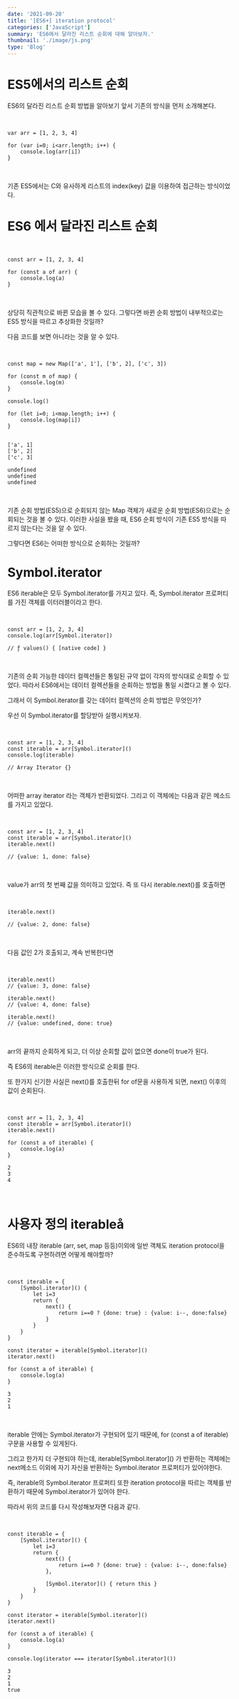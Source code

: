 ```yaml
---
date: '2021-09-20'
title: '[ES6+] iteration protocol'
categories: ['JavaScript']
summary: 'ES6에서 달라진 리스트 순회에 대해 알아보자.'
thumbnail: './image/js.png'
type: 'Blog'
---
```


# ES5에서의 리스트 순회

ES6의 달라진 리스트 순회 방법을 알아보기 앞서 기존의 방식을 먼저 소개해본다.

<br />

```
var arr = [1, 2, 3, 4]

for (var i=0; i<arr.length; i++) {
	console.log(arr[i])
}
```

<br />

기존 ES5에서는 C와 유사하게 리스트의 index(key) 값을 이용하여 접근하는 방식이었다.

# ES6 에서 달라진 리스트 순회

<br />

```
const arr = [1, 2, 3, 4]

for (const a of arr) {
	console.log(a)
}
```

<br />

상당히 직관적으로 바뀐 모습을 볼 수 있다.
그렇다면 바뀐 순회 방법이 내부적으로는 ES5 방식을 따르고 추상화한 것일까?

다음 코드를 보면 아니라는 것을 알 수 있다.

<br />

```
const map = new Map(['a', 1'], ['b', 2], ['c', 3])

for (const m of map) {
	console.log(m)
}

console.log()

for (let i=0; i<map.length; i++) {
	console.log(map[i])
}


['a', 1]
['b', 2]
['c', 3]

undefined
undefined
undefined
```

<br />

기존 순회 방법(ES5)으로 순회되지 않는 Map 객체가 새로운 순회 방법(ES6)으로는 순회되는 것을 볼 수 있다. 이러한 사실을 봤을 때, ES6 순회 방식이 기존 ES5 방식을 따르지 않는다는 것을 알 수 있다.

그렇다면 ES6는 어떠한 방식으로 순회하는 것일까?

# Symbol.iterator

ES6 iterable은 모두 Symbol.iterator를 가지고 있다.
즉, Symbol.iterator 프로퍼티를 가진 객체를 이터러블이라고 한다.

<br />

```
const arr = [1, 2, 3, 4]
console.log(arr[Symbol.iterator])

// ƒ values() { [native code] }
```

<br />

기존의 순회 가능한 데이터 컬렉션들은 통일된 규약 없이 각자의 방식대로 순회할 수 있었다.
따라서 ES6에서는 데이터 컬렉션들을 순회하는 방법을 통일 시켰다고 볼 수 있다.

그래서 이 Symbol.iterator를 갖는 데이터 컬렉션의 순회 방법은 무엇인가?

우선 이 Symbol.iterator를 할당받아 실행시켜보자.

<br />

```
const arr = [1, 2, 3, 4]
const iterable = arr[Symbol.iterator]()
console.log(iterable)

// Array Iterator {}
```

<br />

어떠한 array iterator 라는 객체가 반환되었다.
그리고 이 객체에는 다음과 같은 메소드를 가지고 있었다.

<br />

```
const arr = [1, 2, 3, 4]
const iterable = arr[Symbol.iterator]()
iterable.next()

// {value: 1, done: false}
```

<br />

value가 arr의 첫 번째 값을 의미하고 있었다.
즉 또 다시 iterable.next()를 호출하면

<br />

```
iterable.next()

// {value: 2, done: false}
```

<br />

다음 값인 2가 호출되고, 계속 반복한다면

<br />

```
iterable.next()
// {value: 3, done: false}

iterable.next()
// {value: 4, done: false}

iterable.next()
// {value: undefined, done: true}
```

<br />

arr의 끝까지 순회하게 되고, 더 이상 순회할 값이 없으면 done이 true가 된다.

즉 ES6의 iterable은 이러한 방식으로 순회를 한다.

또 한가지 신기한 사실은 next()를 호출한뒤 for of문을 사용하게 되면, next() 이후의 값이 순회된다.

<br />

```
const arr = [1, 2, 3, 4]
const iterable = arr[Symbol.iterator]()
iterable.next()

for (const a of iterable) {
	console.log(a)
}

2
3
4

```

<br />

# 사용자 정의 iterableå

ES6의 내장 iterable (arr, set, map 등등)이외에 일반 객체도 iteration protocol을 준수하도록 구현하려면 어떻게 해야할까?

<br />

```
const iterable = {
	[Symbol.iterator]() {
    	let i=3
        return {
        	next() {
            	return i==0 ? {done: true} : {value: i--, done:false}
            }
        }
    }
}

const iterator = iterable[Symbol.iterator]()
iterator.next()

for (const a of iterable) {
	console.log(a)
}

3
2
1
```

<br />

iterable 안에는 Symbol.iterator가 구현되어 있기 때문에, for (const a of iterable) 구문을 사용할 수 있게된다.

그리고 한가지 더 구현되야 하는데, iterable\[Symbol.iterator\]() 가 반환하는 객체에는 next메소드 이외에 자기 자신을 반환하는 Symbol.iterator 프로퍼티가 있어야한다.

즉, iterable의 Symbol.iterator 프로퍼티 또한 iteration protocol을 따르는 객체를 반환하기 때문에 Symbol.iterator가 있어야 한다.

따라서 위의 코드를 다시 작성해보자면 다음과 같다.

<br />

```
const iterable = {
	[Symbol.iterator]() {
    	let i=3
        return {
        	next() {
            	return i==0 ? {done: true} : {value: i--, done:false}
            },

            [Symbol.iterator]() { return this }
        }
    }
}

const iterator = iterable[Symbol.iterator]()
iterator.next()

for (const a of iterable) {
	console.log(a)
}

console.log(iterator === iterator[Symbol.iterator]())

3
2
1
true
```

<br />
